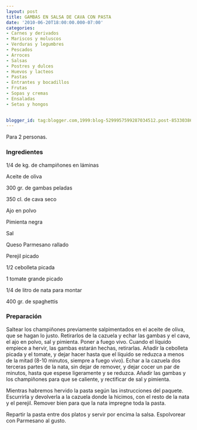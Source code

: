 ```yaml
---
layout: post
title: GAMBAS EN SALSA DE CAVA CON PASTA
date: '2010-06-20T18:00:00.000-07:00'
categories:
- Carnes y derivados
- Mariscos y moluscos
- Verduras y legumbres
- Pescados
- Arroces
- Salsas
- Postres y dulces
- Huevos y lacteos
- Pastas
- Entrantes y bocadillos
- Frutas
- Sopas y cremas
- Ensaladas
- Setas y hongos
 

blogger_id: tag:blogger.com,1999:blog-5299957599287034512.post-8533038683367533489
---
```


Para 2 personas.

<h3>Ingredientes</h3>

1/4 de kg. de champiñones en láminas

Aceite de oliva

300 gr. de gambas peladas

350 cl. de cava seco

Ajo en polvo

Pimienta negra

Sal

Queso Parmesano rallado

Perejil picado

1/2 cebolleta picada

1 tomate grande picado

1/4 de litro de nata para montar

400 gr. de spaghettis

<h3>Preparación</h3>

Saltear los champiñones previamente salpimentados en el aceite de oliva, que se hagan lo justo. Retirarlos de la cazuela y echar las gambas y el cava, el ajo en polvo, sal y pimienta. Poner a fuego vivo. Cuando el líquido empiece a hervir, las gambas estarán hechas, retirarlas. Añadir la cebolleta picada y el tomate, y dejar hacer hasta que el líquido se reduzca a menos de la mitad (8-10 minutos, siempre a fuego vivo). Echar a la cazuela dos terceras partes de la nata, sin dejar de remover, y dejar cocer un par de minutos, hasta que espese ligeramente y se reduzca. Añadir las gambas y los champiñones para que se caliente, y rectificar de sal y pimienta.

Mientras habremos hervido la pasta según las instrucciones del paquete. Escurrirla y devolverla a la cazuela donde la hicimos, con el resto de la nata y el perejil. Remover bien para que la nata impregne toda la pasta.

Repartir la pasta entre dos platos y servir por encima la salsa. Espolvorear con Parmesano al gusto.

